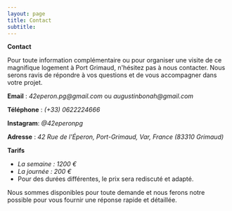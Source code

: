 ```yaml
---
layout: page
title: Contact
subtitle: 
---
```


**Contact**  

Pour toute information complémentaire ou pour organiser une visite de ce magnifique logement à Port Grimaud, n'hésitez pas à nous contacter. Nous serons ravis de répondre à vos questions et de vous accompagner dans votre projet.  

**Email** : _42eperon.pg@gmail.com_ ou _augustinbonah@gmail.com_

**Téléphone** : _(+33) 0622224666_

**Instagram**: _@42eperonpg_

**Adresse** : _42 Rue de l'Éperon, Port-Grimaud, Var, France (83310 Grimaud)_

**Tarifs** 

- _La semaine : 1200 €_
- _La journée : 200 €_
- Pour des durées différentes, le prix sera rediscuté et adapté. 

Nous sommes disponibles pour toute demande et nous ferons notre possible pour vous fournir une réponse rapide et détaillée.
